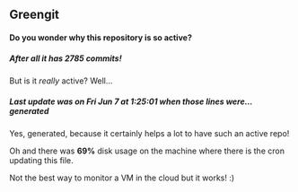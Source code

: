 ## Greengit

#### Do you wonder why this repository is so active?

##### After all it has 2785 commits!

But is it *really* active? Well...

##### Last update was on Fri Jun 7 at 1:25:01 when those lines were... generated

Yes, generated, because it certainly helps a lot to have such an active repo!

Oh and there was **69%** disk usage on the machine
where there is the cron updating this file.

Not the best way to monitor a VM in the cloud but it works! :)
